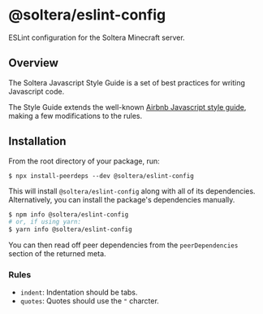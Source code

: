 # @soltera/eslint-config

ESLint configuration for the Soltera Minecraft server.

## Overview

The Soltera Javascript Style Guide is a set of best practices for writing Javascript code.

The Style Guide extends the well-known [Airbnb Javascript style guide](https://github.com/airbnb/javascript), making a few modifications to the rules.

## Installation

From the root directory of your package, run:

```
$ npx install-peerdeps --dev @soltera/eslint-config
```

This will install `@soltera/eslint-config` along with all of its dependencies. Alternatively, you can install the package's dependencies manually.

```sh
$ npm info @soltera/eslint-config
# or, if using yarn:
$ yarn info @soltera/eslint-config
```

You can then read off peer dependencies from the `peerDependencies` section of the returned meta.

### Rules

-   `indent`: Indentation should be tabs.
-   `quotes`: Quotes should use the `"` charcter.
